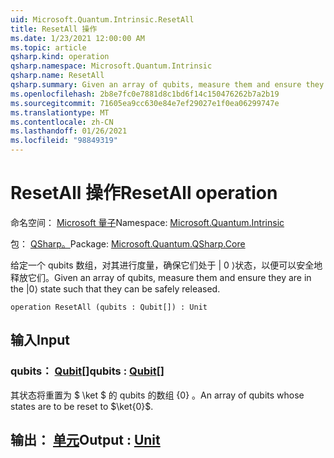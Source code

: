 ```yaml
---
uid: Microsoft.Quantum.Intrinsic.ResetAll
title: ResetAll 操作
ms.date: 1/23/2021 12:00:00 AM
ms.topic: article
qsharp.kind: operation
qsharp.namespace: Microsoft.Quantum.Intrinsic
qsharp.name: ResetAll
qsharp.summary: Given an array of qubits, measure them and ensure they are in the |0⟩ state such that they can be safely released.
ms.openlocfilehash: 2b8e7fc0e7881d8c1bd6f14c150476262b7a2b19
ms.sourcegitcommit: 71605ea9cc630e84e7ef29027e1f0ea06299747e
ms.translationtype: MT
ms.contentlocale: zh-CN
ms.lasthandoff: 01/26/2021
ms.locfileid: "98849319"
---
```

# <a name="resetall-operation"></a><span data-ttu-id="df213-102">ResetAll 操作</span><span class="sxs-lookup"><span data-stu-id="df213-102">ResetAll operation</span></span>

<span data-ttu-id="df213-103">命名空间： [Microsoft 量子](xref:Microsoft.Quantum.Intrinsic)</span><span class="sxs-lookup"><span data-stu-id="df213-103">Namespace: [Microsoft.Quantum.Intrinsic](xref:Microsoft.Quantum.Intrinsic)</span></span>

<span data-ttu-id="df213-104">包： [QSharp。](https://nuget.org/packages/Microsoft.Quantum.QSharp.Core)</span><span class="sxs-lookup"><span data-stu-id="df213-104">Package: [Microsoft.Quantum.QSharp.Core](https://nuget.org/packages/Microsoft.Quantum.QSharp.Core)</span></span>


<span data-ttu-id="df213-105">给定一个 qubits 数组，对其进行度量，确保它们处于 | 0 ⟩状态，以便可以安全地释放它们。</span><span class="sxs-lookup"><span data-stu-id="df213-105">Given an array of qubits, measure them and ensure they are in the |0⟩ state such that they can be safely released.</span></span>

```qsharp
operation ResetAll (qubits : Qubit[]) : Unit
```


## <a name="input"></a><span data-ttu-id="df213-106">输入</span><span class="sxs-lookup"><span data-stu-id="df213-106">Input</span></span>

### <a name="qubits--qubit"></a><span data-ttu-id="df213-107">qubits： [Qubit](xref:microsoft.quantum.lang-ref.qubit)[]</span><span class="sxs-lookup"><span data-stu-id="df213-107">qubits : [Qubit](xref:microsoft.quantum.lang-ref.qubit)[]</span></span>

<span data-ttu-id="df213-108">其状态将重置为 $ \ket $ 的 qubits 的数组 {0} 。</span><span class="sxs-lookup"><span data-stu-id="df213-108">An array of qubits whose states are to be reset to $\ket{0}$.</span></span>



## <a name="output--unit"></a><span data-ttu-id="df213-109">输出： [单元](xref:microsoft.quantum.lang-ref.unit)</span><span class="sxs-lookup"><span data-stu-id="df213-109">Output : [Unit](xref:microsoft.quantum.lang-ref.unit)</span></span>

